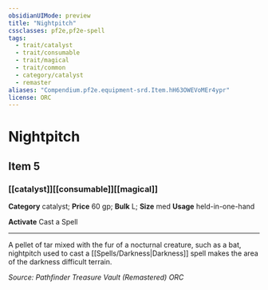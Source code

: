 ```yaml
---
obsidianUIMode: preview
title: "Nightpitch"
cssclasses: pf2e,pf2e-spell
tags:
  - trait/catalyst
  - trait/consumable
  - trait/magical
  - trait/common
  - category/catalyst
  - remaster
aliases: "Compendium.pf2e.equipment-srd.Item.hH63OWEVoMEr4ypr"
license: ORC
---
```

# Nightpitch
## Item 5
### [[catalyst]][[consumable]][[magical]]

**Category** catalyst; 
**Price** 60 gp; 
**Bulk** L; **Size** med
**Usage** held-in-one-hand

**Activate** Cast a Spell

* * *

A pellet of tar mixed with the fur of a nocturnal creature, such as a bat, nightpitch used to cast a [[Spells/Darkness|Darkness]] spell makes the area of the darkness difficult terrain.

*Source: Pathfinder Treasure Vault (Remastered)*
*ORC*